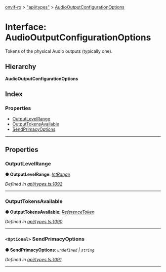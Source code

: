 [onvif-rx](../README.md) > ["api/types"](../modules/_api_types_.md) > [AudioOutputConfigurationOptions](../interfaces/_api_types_.audiooutputconfigurationoptions.md)

# Interface: AudioOutputConfigurationOptions

Tokens of the physical Audio outputs (typically one).

## Hierarchy

**AudioOutputConfigurationOptions**

## Index

### Properties

* [OutputLevelRange](_api_types_.audiooutputconfigurationoptions.md#outputlevelrange)
* [OutputTokensAvailable](_api_types_.audiooutputconfigurationoptions.md#outputtokensavailable)
* [SendPrimacyOptions](_api_types_.audiooutputconfigurationoptions.md#sendprimacyoptions)

---

## Properties

<a id="outputlevelrange"></a>

###  OutputLevelRange

**● OutputLevelRange**: *[IntRange](_api_types_.intrange.md)*

*Defined in [api/types.ts:1092](https://github.com/patrickmichalina/onvif-rx/blob/f117e44/src/api/types.ts#L1092)*

___
<a id="outputtokensavailable"></a>

###  OutputTokensAvailable

**● OutputTokensAvailable**: *[ReferenceToken](../modules/_api_types_.md#referencetoken)*

*Defined in [api/types.ts:1090](https://github.com/patrickmichalina/onvif-rx/blob/f117e44/src/api/types.ts#L1090)*

___
<a id="sendprimacyoptions"></a>

### `<Optional>` SendPrimacyOptions

**● SendPrimacyOptions**: *`undefined` \| `string`*

*Defined in [api/types.ts:1091](https://github.com/patrickmichalina/onvif-rx/blob/f117e44/src/api/types.ts#L1091)*

___


